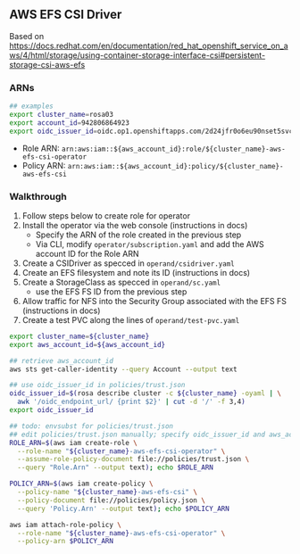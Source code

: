 ## AWS EFS CSI Driver

Based on <https://docs.redhat.com/en/documentation/red_hat_openshift_service_on_aws/4/html/storage/using-container-storage-interface-csi#persistent-storage-csi-aws-efs>


### ARNs

```bash
## examples
export cluster_name=rosa03
export account_id=942806864923
export oidc_issuer_id=oidc.op1.openshiftapps.com/2d24jfr0o6eu90nset5svce0sm5uru3i
```

- Role ARN: `arn:aws:iam::${aws_account_id}:role/${cluster_name}-aws-efs-csi-operator`
- Policy ARN: `arn:aws:iam::${aws_account_id}:policy/${cluster_name}-aws-efs-csi`

### Walkthrough

1. Follow steps below to create role for operator
1. Install the operator via the web console (instructions in docs)
    - Specify the ARN of the role created in the previous step
    - Via CLI, modify `operator/subscription.yaml` and add the AWS account ID for the Role ARN
1. Create a CSIDriver as specced in `operand/csidriver.yaml`
1. Create an EFS filesystem and note its ID (instructions in docs)
1. Create a StorageClass as specced in `operand/sc.yaml`
    - use the EFS FS ID from the previous step
1. Allow traffic for NFS into the Security Group associated with the EFS FS (instructions in docs)
1. Create a test PVC along the lines of `operand/test-pvc.yaml`

```bash
export cluster_name=${cluster_name}
export aws_account_id=${aws_account_id}

## retrieve aws_account_id
aws sts get-caller-identity --query Account --output text

## use oidc_issuer_id in policies/trust.json
oidc_issuer_id=$(rosa describe cluster -c ${cluster_name} -oyaml | \
  awk '/oidc_endpoint_url/ {print $2}' | cut -d '/' -f 3,4)
export oidc_issuer_id

## todo: envsubst for policies/trust.json
## edit policies/trust.json manually; specify oidc_issuer_id and aws_account_id
ROLE_ARN=$(aws iam create-role \
  --role-name "${cluster_name}-aws-efs-csi-operator" \
  --assume-role-policy-document file://policies/trust.json \
  --query "Role.Arn" --output text); echo $ROLE_ARN

POLICY_ARN=$(aws iam create-policy \
  --policy-name "${cluster_name}-aws-efs-csi" \
  --policy-document file://policies/policy.json \
  --query 'Policy.Arn' --output text); echo $POLICY_ARN

aws iam attach-role-policy \
  --role-name "${cluster_name}-aws-efs-csi-operator" \
  --policy-arn $POLICY_ARN
```
